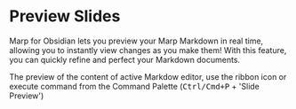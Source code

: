 # Preview Slides

Marp for Obsidian lets you preview your Marp Markdown in real time, allowing you to instantly view changes as you make them! With this feature, you can quickly refine and perfect your Markdown documents.

The preview of the content of active Markdow editor, use the ribbon icon or execute command from the Command Palette (<kbd>Ctrl/Cmd+P</kbd> + 'Slide Preview')